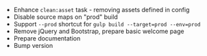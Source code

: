 - Enhance `clean:asset` task - removing assets defined in config
- Disable source maps on "prod" build
- Support `--prod` shortcut for `gulp build --target=prod --env=prod`
- Remove jQuery and Bootstrap, prepare basic welcome page
- Prepare documentation 
- Bump version
